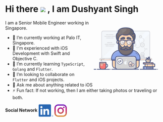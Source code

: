 <h1> Hi there <img src="https://media.giphy.com/media/hvRJCLFzcasrR4ia7z/giphy.gif" width="40px"> , I am Dushyant Singh </h1>
<img align='right' src="https://github.com/dushyantSingh/dushyantSingh/blob/master/dushyant.gif" width="230">

I am a Senior Mobile Engineer working in Singapore.

- 🔭 I’m currently working at Palo IT, Singapore.
- 💪 I'm experienced with iOS Development with Swift and Objective C.
- 🌱 I’m currently learning `TypeScript`, `Golang` and `Flutter`.
- 👯 I’m looking to collaborate on `Flutter` and iOS projects.
- 💬 Ask me about anything related to iOS
- ⚡ Fun fact: If not working, then I am either taking photos or traveling or both.

**Social Network**
<em> [<img src="https://github.com/dushyantSingh/dushyantSingh/blob/master/linkedin.png" height="40em" align="center"/>](https://www.linkedin.com/in/dushyant-singh-61b40518/)      [<img src="https://github.com/dushyantSingh/dushyantSingh/blob/master/instagram.svg" height="40em" align="center"/>](https://www.instagram.com/dushyantsingh1097/) </em>
